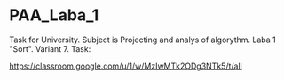 # PAA_Laba_1

Task for University. Subject is Projecting and analys of algorythm. Laba 1 "Sort". Variant 7. Task:

https://classroom.google.com/u/1/w/MzIwMTk2ODg3NTk5/t/all
